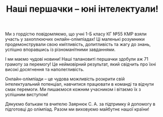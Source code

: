 ﻿---
title: Наші першачки – юні інтелектуали!
---

Ми з гордістю повідомляємо, що учні 1-Б класу КГ №55 КМР взяли участь у захоплюючих онлайн-олімпіадах! Ці маленькі розумники продемонстрували свою кмітливість, допитливість та жагу до знань, успішно впоравшись із різноманітними завданнями.

І ми маємо чудові новини! Наші талановиті першачки здобули аж 71 грамоту за перемогу! Це неймовірний результат, який свідчить про їхні високі досягнення та наполегливість.

Онлайн-олімпіади – це чудова можливість розкрити свій інтелектуальний потенціал, навчитися працювати в команді та відчути смак перемоги. Ми пишаємося кожним учасником і вітаємо їх з успішним виступом!

Дякуємо батькам та вчителю Заярнюк С. А. за підтримку й допомогу в підготовці до олімпіад. Разом ми виховуємо майбутнє нашої країни!
